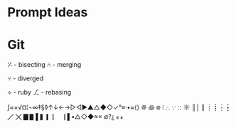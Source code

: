 # Prompt Ideas

# Git 

⁒ - bisecting
⑃ - merging

⑂ - diverged

⟡ - ruby
⎇ - rebasing


∫≈×√¤¦¬∞‡§◊↑↓←→▷◁▶▲△◆◇✓°≡·•≈⟨⟩
𐩕 ꩜ ᪤ ⦙ ∴ ∵ ∷ ☼ 
║│┃┊┋┆┇ ╱ ╳ ▊▋▌▍▎▏▕▐
•△◇◆≈× 
∅?¿
 
